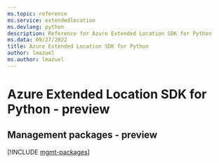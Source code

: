 ```yaml
---
ms.topic: reference
ms.service: extendedlocation
ms.devlang: python
description: Reference for Azure Extended Location SDK for Python
ms.data: 09/27/2022
title: Azure Extended Location SDK for Python
author: lmazuel
ms.author: lmazuel
---
```

# Azure Extended Location SDK for Python - preview

## Management packages - preview
[!INCLUDE [mgmt-packages](extended-location-mgmt-index.md)]